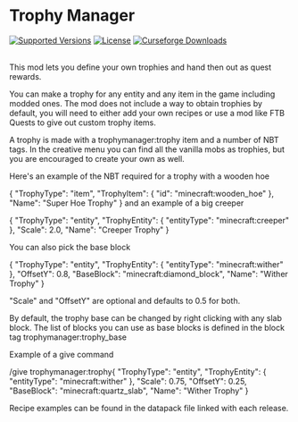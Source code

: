 # Trophy Manager

<a href="https://www.curseforge.com/minecraft/mc-mods/trophymanager/files"><img src="https://img.shields.io/badge/Available%20for-MC%201.16.5+-c70039" alt="Supported Versions"></a>
<a href="https://github.com/JDKDigital/trophymanager/blob/master/LICENSE"><img src="https://img.shields.io/github/license/JDKDigital/productive-bees?style=flat&color=900c3f" alt="License"></a>
<a href="https://www.curseforge.com/minecraft/mc-mods/trophymanager"><img src="http://cf.way2muchnoise.eu/short_trophymanager.svg" alt="Curseforge Downloads"></a><br><br>

This mod lets you define your own trophies and hand then out as quest rewards.



You can make a trophy for any entity and any item in the game including modded ones. The mod does not include a way to obtain trophies by default, you will need to either add your own recipes or use a mod like FTB Quests to give out custom trophy items.



A trophy is made with a trophymanager:trophy item and a number of NBT tags. In the creative menu you can find all the vanilla mobs as trophies, but you are encouraged to create your own as well.



Here's an example of the NBT required for a trophy with a wooden hoe

{ "TrophyType": "item", "TrophyItem": { "id": "minecraft:wooden_hoe" }, "Name": "Super Hoe Trophy" }
and an example of a big creeper

{ "TrophyType": "entity", "TrophyEntity": { "entityType": "minecraft:creeper" }, "Scale": 2.0, "Name": "Creeper Trophy" }


You can also pick the base block

{ "TrophyType": "entity", "TrophyEntity": { "entityType": "minecraft:wither" }, "OffsetY": 0.8, "BaseBlock": "minecraft:diamond_block", "Name": "Wither Trophy" }


"Scale" and "OffsetY" are optional and defaults to 0.5 for both.



By default, the trophy base can be changed by right clicking with any slab block. The list of blocks you can use as base blocks is defined in the block tag trophymanager:trophy_base



Example of a give command

/give <player> trophymanager:trophy{ "TrophyType": "entity", "TrophyEntity": { "entityType": "minecraft:wither" }, "Scale": 0.75, "OffsetY": 0.25, "BaseBlock": "minecraft:quartz_slab", "Name": "Wither Trophy" }



Recipe examples can be found in the datapack file linked with each release.
